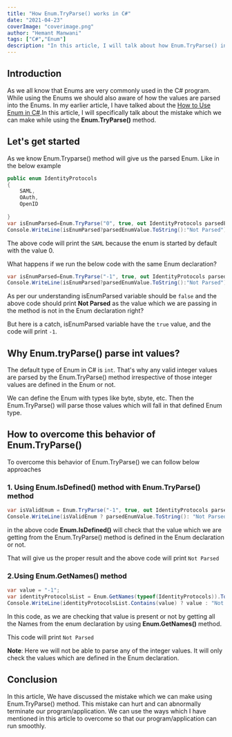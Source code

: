 ```yaml
---
title: "How Enum.TryParse() works in C#"
date: "2021-04-23"
coverImage: "coverimage.png"
author: "Hemant Manwani"
tags: ["C#","Enum"]
description: "In this article, I will talk about how Enum.TryParse() in C# and mistake which we can make while using it"
---
```

## Introduction
 
As we all know that Enums are very commonly used in the C# program. While using the Enums we should also aware of how the values are parsed into the Enums. In my earlier article, I have talked about the [How to Use Enum in C#](https://www.loginradius.com/blog/async/enum-csharp/).In this article, I will specifically talk about the mistake which we can make while using the **Enum.TryParse()** method.
 
## Let's get started
 
As we know Enum.Tryparse() method will give us the parsed Enum. Like in the below example
 
```c#
public enum IdentityProtocols
{
    SAML,
    OAuth,
    OpenID
 
}
var isEnumParsed=Enum.TryParse("0", true, out IdentityProtocols parsedEnumValue);
Console.WriteLine(isEnumParsed?parsedEnumValue.ToString():"Not Parsed");
``` 
The above code will print the `SAML` because the enum is started by default with the value 0.
 
What happens if we run the below code with the same Enum declaration?
 
```c#
var isEnumParsed=Enum.TryParse("-1", true, out IdentityProtocols parsedEnumValue);
Console.WriteLine(isEnumParsed?parsedEnumValue.ToString():"Not Parsed");
``` 
As per our understanding isEnumParsed variable should be `false` and the above code should print **Not Parsed** as the value which we are passing in the method is not in the Enum declaration right?
 
But here is a catch, isEnumParsed variable have the `true` value, and the code will print `-1`.
 
## Why Enum.tryParse() parse int values?
 
The default type of Enum in C# is `int`. That's why any valid integer values are parsed by the Enum.TryParse() method irrespective of those integer values are defined in the Enum or not. 
 
We can define the Enum with types like byte, sbyte, etc. Then the Enum.TryParse() will parse those values which will fall in that defined Enum type.
 
## How to overcome this behavior of Enum.TryParse()
 
To overcome this behavior of Enum.TryParse() we can follow below approaches
 
### 1. Using Enum.IsDefined() method with Enum.TryParse() method
 
```c#
var isValidEnum = Enum.TryParse("-1", true, out IdentityProtocols parsedEnumValue) && Enum.IsDefined(typeof(IdentityProtocols), parsedEnumValue);
Console.WriteLine(isValidEnum ? parsedEnumValue.ToString(): "Not Parsed");
```
in the above code **Enum.IsDefined()** will check that the value which we are getting from the Enum.TryParse() method is defined in the Enum declaration or not.
 
That will give us the proper result and the above code will print `Not Parsed`
 
### 2.Using Enum.GetNames() method
 
```c#
var value = "-1";
var identityProtocolsList = Enum.GetNames(typeof(IdentityProtocols)).ToList();
Console.WriteLine(identityProtocolsList.Contains(value) ? value : "Not Parsed");
```
In this code, as we are checking that value is present or not by getting all the Names from the enum declaration by using **Enum.GetNames()** method.
 
This code will print `Not Parsed`
 
**Note**: Here we will not be able to parse any of the integer values. It will only check the values which are defined in the Enum declaration.
 
## Conclusion
 
In this article, We have discussed the mistake which we can make using Enum.TryParse() method. This mistake can hurt and can abnormally terminate our program/application. We can use the ways which I have mentioned in this article to overcome so that our program/application can run smoothly.